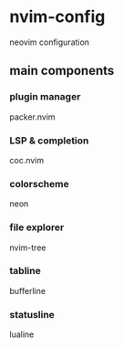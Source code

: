 # nvim-config

neovim configuration

## main components

### plugin manager

packer.nvim

### LSP & completion

coc.nvim

### colorscheme

neon

### file explorer

nvim-tree

### tabline

bufferline

### statusline

lualine
